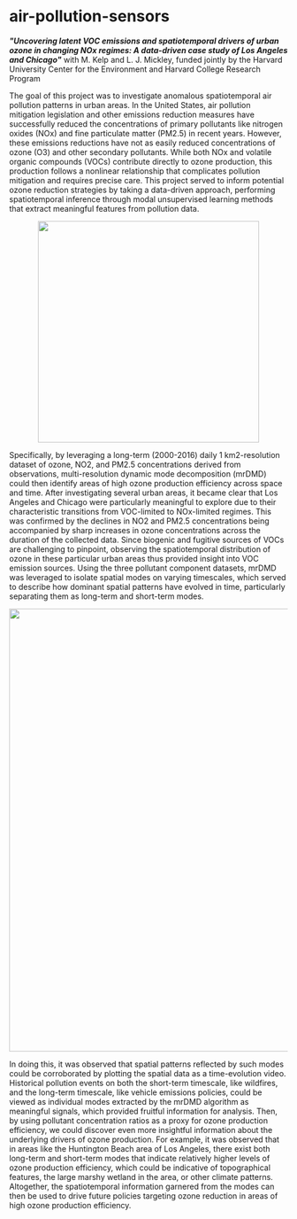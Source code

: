# air-pollution-sensors

***"Uncovering latent VOC emissions and spatiotemporal drivers of urban ozone in changing NOx regimes: A data-driven case study of Los Angeles and Chicago"***
with M. Kelp and L. J. Mickley, funded jointly by the Harvard University Center for the Environment and Harvard College Research Program

The goal of this project was to investigate anomalous spatiotemporal air pollution patterns in urban areas. In the United States, air pollution mitigation legislation and other emissions reduction measures have successfully reduced the concentrations of primary pollutants like nitrogen oxides (NOx) and fine particulate matter (PM2.5) in recent years. However, these emissions reductions have not as easily reduced concentrations of ozone (O3) and other secondary pollutants. While both NOx and volatile organic compounds (VOCs) contribute directly to ozone production, this production follows a nonlinear relationship that complicates pollution mitigation and requires precise care. This project served to inform potential ozone reduction strategies by taking a data-driven approach, performing spatiotemporal inference through modal unsupervised learning methods that extract meaningful features from pollution data. 

<p align="center">
  <img width=400, src="https://github.com/christianc102/air-pollution-sensors/assets/86433866/9fad0893-13b8-4f07-b385-3243985bfb15">
</p>

Specifically, by leveraging a long-term (2000-2016) daily 1 km2-resolution dataset of ozone, NO2, and PM2.5 concentrations derived from observations, multi-resolution dynamic mode decomposition (mrDMD) could then identify areas of high ozone production efficiency across space and time. After investigating several urban areas, it became clear that Los Angeles and Chicago were particularly meaningful to explore due to their characteristic transitions from VOC-limited to NOx-limited regimes. This was confirmed by the declines in NO2 and PM2.5 concentrations being accompanied by sharp increases in ozone concentrations across the duration of the collected data. Since biogenic and fugitive sources of VOCs are challenging to pinpoint, observing the spatiotemporal distribution of ozone in these particular urban areas thus provided insight into VOC emission sources. Using the three pollutant component datasets, mrDMD was leveraged to isolate spatial modes on varying timescales, which served to describe how dominant spatial patterns have evolved in time, particularly separating them as long-term and short-term modes. 

<p align="center">
  <img width=800, src="https://github.com/christianc102/air-pollution-sensors/assets/86433866/cd8e3e1a-8921-41ff-b39c-fac690778ddd">
</p>

In doing this, it was observed that spatial patterns reflected by such modes could be corroborated by plotting the spatial data as a time-evolution video. Historical pollution events on both the short-term timescale, like wildfires, and the long-term timescale, like vehicle emissions policies, could be viewed as individual modes extracted by the mrDMD algorithm as meaningful signals, which provided fruitful information for analysis. Then, by using pollutant concentration ratios as a proxy for ozone production efficiency, we could discover even more insightful information about the underlying drivers of ozone production. For example, it was observed that in areas like the Huntington Beach area of Los Angeles, there exist both long-term and short-term modes that indicate relatively higher levels of ozone production efficiency, which could be indicative of topographical features, the large marshy wetland in the area, or other climate patterns. Altogether, the spatiotemporal information garnered from the modes can then be used to drive future policies targeting ozone reduction in areas of high ozone production efficiency.
